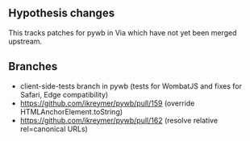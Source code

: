 ## Hypothesis changes

This tracks patches for pywb in Via which have not yet been
merged upstream.

## Branches

 * client-side-tests branch in pywb (tests for WombatJS and fixes for Safari, Edge compatibility)
 * https://github.com/ikreymer/pywb/pull/159 (override HTMLAnchorElement.toString)
 * https://github.com/ikreymer/pywb/pull/162 (resolve relative rel=canonical URLs)
